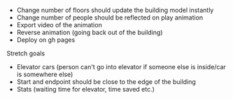 * Change number of floors should update the building model instantly
* Change number of people should be reflected on play animation
* Export video of the animation
* Reverse animation (going back out of the building)
* Deploy on gh pages

Stretch goals
* Elevator cars (person can't go into elevator if someone else is inside/car is somewhere else)
* Start and endpoint should be close to the edge of the building
* Stats (waiting time for elevator, time saved etc.)
